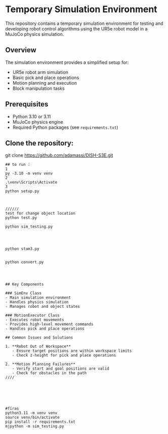 # Temporary Simulation Environment

This repository contains a temporary simulation environment for testing and developing robot control algorithms using the UR5e robot model in a MuJoCo physics simulation.

## Overview

The simulation environment provides a simplified setup for:
- UR5e robot arm simulation
- Basic pick and place operations
- Motion planning and execution
- Block manipulation tasks

## Prerequisites

- Python 3.10 or 3.11
- MuJoCo physics engine
- Required Python packages (see `requirements.txt`)

## Clone the repository:
git clone https://github.com/adamassi/DISH-S3E.git


```
## to run :
1
py -3.10 -m venv venv
2
.\venv\Scripts\Activate
3
python setup.py 



//////
test for change object location
python test.py

python sim_testing.py




python stam3.py


python convert.py




## Key Components

### SimEnv Class
- Main simulation environment
- Handles physics simulation
- Manages robot and object states

### MotionExecutor Class
- Executes robot movements
- Provides high-level movement commands
- Handles pick and place operations

## Common Issues and Solutions

1. **Robot Out of Workspace**
   - Ensure target positions are within workspace limits
   - Check z-height for pick and place operations

2. **Motion Planning Failures**
   - Verify start and goal positions are valid
   - Check for obstacles in the path
////






#firas
python3.11 -m venv venv  
source venv/bin/activate 
pip install -r requirements.txt
mjpython -m sim_testing.py 